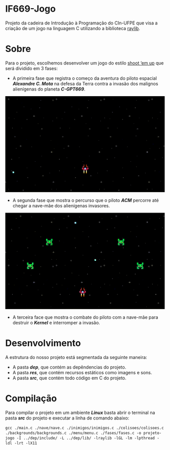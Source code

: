 # IF669-Jogo
Projeto da cadeira de Introdução à Programação do CIn-UFPE que visa a criação de um jogo na linguagem C utilizando a biblioteca [raylib](https://www.raylib.com/).

# Sobre
Para o projeto, escolhemos desenvolver um jogo do estilo [shoot ‘em up](https://en.wikipedia.org/wiki/Shoot_%27em_up) que será dividido em 3 fases:
* A primeira fase que registra o começo da aventura do piloto espacial ***Alexandre C. Mota*** na defesa da Terra contra a invasão dos malignos alienígenas do planeta ***C-GPT669***.

<p align="center">
  <img src="fase1.gif"/>
</p>

* A segunda fase que mostra o percurso que o piloto ***ACM*** percorre até chegar a nave-mãe dos alienígenas invasores.

<p align="center">
  <img src="fase2.gif"/>
</p>

* A terceira face que mostra o combate do piloto com a nave-mãe para destruir o ***Kernel*** e interromper a invasão.

# Desenvolvimento
A estrutura do nosso projeto está segmentada da seguinte maneira:
* A pasta ***dep***, que contém as depêndencias do projeto.
* A pasta ***res***, que contém recursos estáticos como imagens e sons.
* A pasta ***src***, que contém todo código em C do projeto.

# Compilação
Para compilar o projeto em um ambiente ***Linux*** basta abrir o terminal na pasta ***src*** do projeto e executar a linha de comando abaixo:

```
gcc ./main.c ./nave/nave.c ./inimigos/inimigos.c ./colisoes/colisoes.c ./backgrounds/backgrounds.c ./menu/menu.c ./fases/fases.c -o projeto-jogo -I ../dep/include/ -L ../dep/lib/ -lraylib -lGL -lm -lpthread -ldl -lrt -lX11
```
